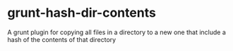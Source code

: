grunt-hash-dir-contents
=======================

A grunt plugin for copying all files in a directory to a new one that include a hash of the contents of that directory
